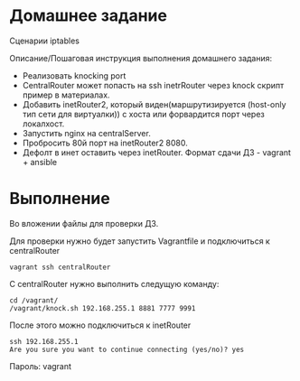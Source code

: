 # Домашнее задание
Сценарии iptables

Описание/Пошаговая инструкция выполнения домашнего задания:  
- Реализовать knocking port
- CentralRouter может попасть на ssh inetrRouter через knock скрипт пример в материалах.
- Добавить inetRouter2, который виден(маршрутизируется (host-only тип сети для виртуалки)) с хоста или форвардится порт через локалхост.
- Запустить nginx на centralServer.
- Пробросить 80й порт на inetRouter2 8080.
- Дефолт в инет оставить через inetRouter. Формат сдачи ДЗ - vagrant + ansible
# Выполнение
Во вложении файлы для проверки ДЗ.


Для проверки нужно будет запустить Vagrantfile и подключиться к centralRouter

```
vagrant ssh centralRouter
```
С centralRouter нужно выполнить следущую команду:

```
cd /vagrant/
/vagrant/knock.sh 192.168.255.1 8881 7777 9991
```

После этого можно подключиться к inetRouter

```
ssh 192.168.255.1
Are you sure you want to continue connecting (yes/no)? yes
```

Пароль: vagrant


